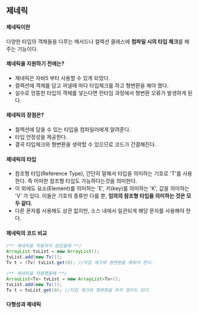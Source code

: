 ## 제네릭

#### 제네릭이란

다양한 타입의 객체들을 다루는 메서드나 컬렉션 클래스에 **컴파일 시의 타입 체크**를 해주는 기능이다. 

#### 제네릭을 지원하기 전에는?

- 제네릭은 자바5 부터 사용할 수 있게 되었다.
- 컬렉션에 객체를 담고 꺼낼때 마다 타입체크를 하고 형변환을 해야 했다.
- 실수로 엉뚱한 타입의 객체를 넣는다면 런타임 과정에서 형변환 오류가 발생하게 된다.



#### 제네릭의 장점은? 

- 컬렉션에 담을 수 있는 타입을 컴파일러에게 알려준다.
- 타입 안정성을 제공한다.
- 결국 타입체크와 형변환을 생략할 수 있으므로 코드가 간결해진다.



#### 제네릭의 타입

- 참조형 타입(Reference Type), 간단히 말해서 타입을 의미하는 기호로 'T'를 사용한다. 즉 어떠한 참조형 타입도 가능하다는것을 의미한다.
- 이 외에도 요소(Element)를 의미하는 'E', 키(key)를 의미하는 'K', 값을 의미하는 'V' 가 있다. 이들은 기호의 종류만 다를 뿐, **임의의 참조형 타입을 의미하는 것은 모두 같다.** 
- 다른 문자를 사용해도 상관 없지만, 소스 내에서 일관되게 해당 문자를 사용해야 한다.



#### 제네릭의 코드 비교

```java
/** 제네릭을 적용하지 않았을때 **/
ArrayList tvList = new ArrayList();
tvList.add(new Tv());
Tv t = (Tv) tvList.get(0); //타입 체크와 형변환을 해줘야 한다.

/** 제네릭을 적용했을때 **/
ArrayList<Tv> tvList = new ArrayList<Tv>();
tvList.add(new Tv());
Tv t = tvList.get(0); //타입 체크와 형변환을 하지 않아도 된다.
```



#### 다형성과 제네릭







